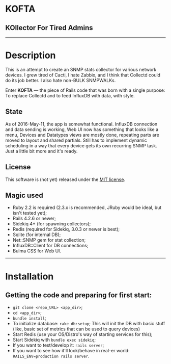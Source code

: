 # KOFTA
## KOllector For Tired Admins

---

# Description
This is an attempt to create an SNMP stats collector for various network devices.
I grew tired of Cacti, I hate Zabbix, and I think that Collectd could do its job
better. I also hate non-BULK SNMPWALKs.

Enter **KOFTA** — the piece of Rails code that was born with a single purpose: To
replace Collectd and to feed InfluxDB with data, with style.

## State
As of 2016-May-11, the app is somewhat functional. InfluxDB connection and data sending is working, Web UI now has something that looks like a menu, Devices and Datatypes views are mostly done, repeating parts are moved to layout and shared partials. Still has to implement dynamic scheduling in a way that every device gets its own recurring SNMP task. Just a little bit more and it's ready.

## License
This software is (not yet) released under the [MIT license](https://opensource.org/licenses/MIT).

## Magic used
* Ruby 2.2 is required (2.3.x is recommended, JRuby would be ideal, but isn't tested yet);
* Rails 4.2.6 or newer;
* Sidekiq 4+ (for spawning collectors);
* Redis (required for Sidekiq, 3.0.3 or newer is best);
* Sqlite (for internal DB);
* Net::SNMP gem for stat collection;
* InfluxDB::Client for DB connections;
* Bulma CSS for Web UI.

---

# Installation
## Getting the code and preparing for first start:
* `git clone <repo_URL> <app_dir>`;
* `cd <app_dir>`;
* `bundle install`;
* To initialize database: `rake db:setup`;
   This will init the DB with basic stuff (like, basic set of metrics that can be used to query devices)
* Start Redis (use your OS/Distro's way of starting services for this);
* Start Sidekiq with `bundle exec sidekiq`;
* If you want to test/develop it: `rails server`;
* If you want to see how it'll look/behave in real-er world: `RAILS_ENV=production rails server`.

